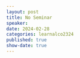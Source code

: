 ```yaml
---
layout: post
title: No Seminar
speaker:  
date: 2024-02-28
categories: learnalco2324
published: true
show-date: true
---
```

